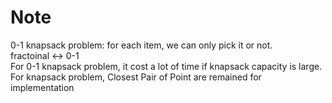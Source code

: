 # Note  
0-1 knapsack problem: for each item, we can only pick it or not.  
fractoinal <-> 0-1  
For 0-1 knapsack problem, it cost a lot of time if knapsack capacity is large.  
For knapsack problem, Closest Pair of Point are remained for implementation
